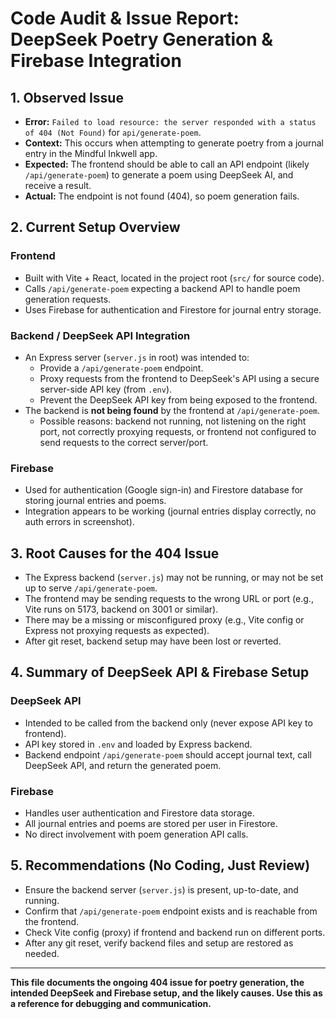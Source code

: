 # Code Audit & Issue Report: DeepSeek Poetry Generation & Firebase Integration

## 1. **Observed Issue**
- **Error:** `Failed to load resource: the server responded with a status of 404 (Not Found)` for `api/generate-poem`.
- **Context:** This occurs when attempting to generate poetry from a journal entry in the Mindful Inkwell app.
- **Expected:** The frontend should be able to call an API endpoint (likely `/api/generate-poem`) to generate a poem using DeepSeek AI, and receive a result.
- **Actual:** The endpoint is not found (404), so poem generation fails.

## 2. **Current Setup Overview**

### **Frontend**
- Built with Vite + React, located in the project root (`src/` for source code).
- Calls `/api/generate-poem` expecting a backend API to handle poem generation requests.
- Uses Firebase for authentication and Firestore for journal entry storage.

### **Backend / DeepSeek API Integration**
- An Express server (`server.js` in root) was intended to:
    - Provide a `/api/generate-poem` endpoint.
    - Proxy requests from the frontend to DeepSeek's API using a secure server-side API key (from `.env`).
    - Prevent the DeepSeek API key from being exposed to the frontend.
- The backend is **not being found** by the frontend at `/api/generate-poem`.
    - Possible reasons: backend not running, not listening on the right port, not correctly proxying requests, or frontend not configured to send requests to the correct server/port.

### **Firebase**
- Used for authentication (Google sign-in) and Firestore database for storing journal entries and poems.
- Integration appears to be working (journal entries display correctly, no auth errors in screenshot).

## 3. **Root Causes for the 404 Issue**
- The Express backend (`server.js`) may not be running, or may not be set up to serve `/api/generate-poem`.
- The frontend may be sending requests to the wrong URL or port (e.g., Vite runs on 5173, backend on 3001 or similar).
- There may be a missing or misconfigured proxy (e.g., Vite config or Express not proxying requests as expected).
- After git reset, backend setup may have been lost or reverted.

## 4. **Summary of DeepSeek API & Firebase Setup**

### **DeepSeek API**
- Intended to be called from the backend only (never expose API key to frontend).
- API key stored in `.env` and loaded by Express backend.
- Backend endpoint `/api/generate-poem` should accept journal text, call DeepSeek API, and return the generated poem.

### **Firebase**
- Handles user authentication and Firestore data storage.
- All journal entries and poems are stored per user in Firestore.
- No direct involvement with poem generation API calls.

## 5. **Recommendations (No Coding, Just Review)**
- Ensure the backend server (`server.js`) is present, up-to-date, and running.
- Confirm that `/api/generate-poem` endpoint exists and is reachable from the frontend.
- Check Vite config (proxy) if frontend and backend run on different ports.
- After any git reset, verify backend files and setup are restored as needed.

---

**This file documents the ongoing 404 issue for poetry generation, the intended DeepSeek and Firebase setup, and the likely causes. Use this as a reference for debugging and communication.**
